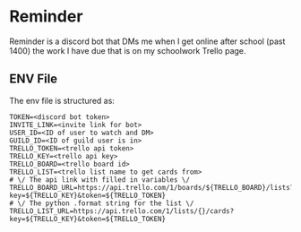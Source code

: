 # Reminder
Reminder is a discord bot that DMs me when I get online after school (past 1400) the work I have due that is on my schoolwork Trello page.

## ENV File
The env file is structured as:
```
TOKEN=<discord bot token>
INVITE_LINK=<invite link for bot>
USER_ID=<ID of user to watch and DM>
GUILD_ID=<ID of guild user is in>
TRELLO_TOKEN=<trello api token>
TRELLO_KEY=<trello api key>
TRELLO_BOARD=<trello board id>
TRELLO_LIST=<trello list name to get cards from>
# \/ The api link with filled in variables \/
TRELLO_BOARD_URL=https://api.trello.com/1/boards/${TRELLO_BOARD}/lists?key=${TRELLO_KEY}&token=${TRELLO_TOKEN}
# \/ The python .format string for the list \/
TRELLO_LIST_URL=https://api.trello.com/1/lists/{}/cards?key=${TRELLO_KEY}&token=${TRELLO_TOKEN}